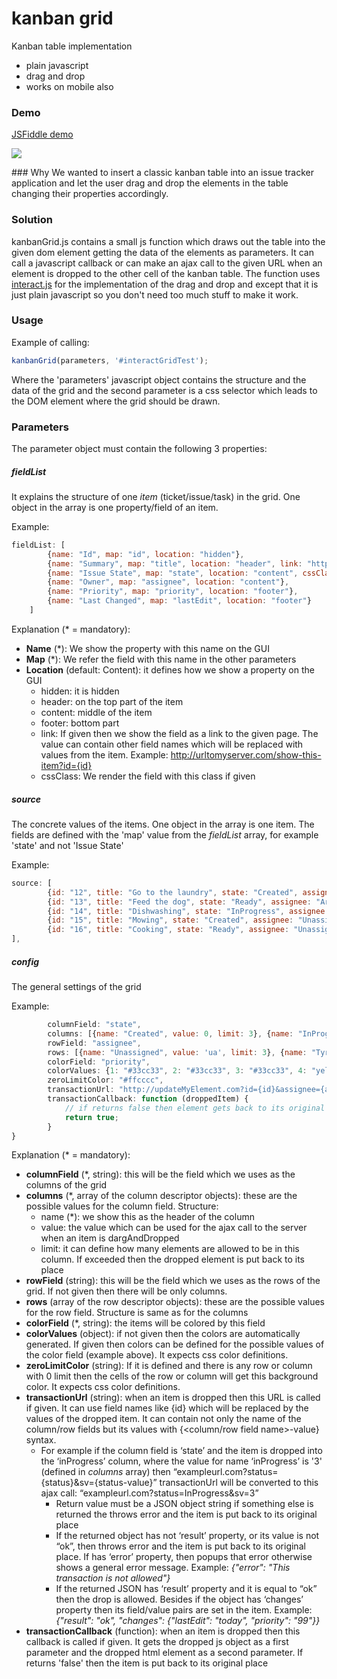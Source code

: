# kanban grid
Kanban table implementation
  - plain javascript
  - drag and drop
  - works on mobile also

### Demo
[JSFiddle demo](https://jsfiddle.net/tlaci/a6LL4a13)
<p><image src="screenshot.png" /></p>
### Why
We wanted to insert a classic kanban table into an issue tracker application and let the user drag and drop the elements in the table changing their properties accordingly.

### Solution
kanbanGrid.js contains a small js function which draws out the table into the given dom element getting the data of the elements as parameters.
It can call a javascript callback or can make an ajax call to the given URL when an element is dropped to the other cell of the kanban table.
  The function uses [interact.js](http://interactjs.io/) for the implementation of the drag and drop and except that it is just plain javascript so you don't need too much stuff to make it work.

### Usage
Example of calling:
```javascript
kanbanGrid(parameters, '#interactGridTest');
```
Where the 'parameters' javascript object contains the structure and the data of the grid and the second parameter is a css selector which leads to the DOM element where the grid should be drawn.

### Parameters
The parameter object must contain the following 3 properties:

##### fieldList
It explains the structure of one *item* (ticket/issue/task) in the grid. One object in the array is one property/field of an item.

Example:
```javascript
fieldList: [
        {name: "Id", map: "id", location: "hidden"},
        {name: "Summary", map: "title", location: "header", link: "http://examplelink.com/{id}"},
        {name: "Issue State", map: "state", location: "content", cssClass: "state"},
        {name: "Owner", map: "assignee", location: "content"},
        {name: "Priority", map: "priority", location: "footer"},
        {name: "Last Changed", map: "lastEdit", location: "footer"}
    ]
```
Explanation (* = mandatory):
- **Name** (*): We show the property with this name on the GUI
- **Map** (*): We refer the field with this name in the other parameters
- **Location** (default: Content): it defines how we show a property on the GUI
  - hidden: it is hidden
  - header: on the top part of the item
  - content: middle of the item
  - footer: bottom part
  - link: If given then we show the field as a link to the given page. The value can contain other field names which will be replaced with values from the item. Example: http://urltomyserver.com/show-this-item?id={id}
  - cssClass: We render the field with this class if given

##### source
The concrete values of the items. One object in the array is one item. The fields are defined with the 'map' value from the *fieldList* array, for example 'state' and not 'Issue State' 

Example:
```javascript
source: [
        {id: "12", title: "Go to the laundry", state: "Created", assignee: "Tyrion", priority: 9, lastEdit: "2016.06.06"},
        {id: "13", title: "Feed the dog", state: "Ready", assignee: "Arya", priority: 4, lastEdit: "2016.06.11"},
        {id: "14", title: "Dishwashing", state: "InProgress", assignee: "Tyrion", priority: 6, lastEdit: "2016.06.03"},
        {id: "15", title: "Mowing", state: "Created", assignee: "Unassigned", priority: 2, lastEdit: "2016.06.01"},
        {id: "16", title: "Cooking", state: "Ready", assignee: "Unassigned", priority: 4, lastEdit: "2016.06.24"}
],
```

##### config
The general settings of the grid

Example:
```javascript
        columnField: "state",
        columns: [{name: "Created", value: 0, limit: 3}, {name: "InProgress", value: 1, limit: 3}, {name: "Ready", value: 2, limit: 3}, {name: "Archived", value: 3, limit: 3}],
        rowField: "assignee",
        rows: [{name: "Unassigned", value: 'ua', limit: 3}, {name: "Tyrion", value: 13, limit: 3}, {name: "Arya", value: 17, limit: 3}],
        colorField: "priority",
        colorValues: {1: "#33cc33", 2: "#33cc33", 3: "#33cc33", 4: "yellow", 5: "yellow", 6: "yellow", 7: "yellow", 8: "#ffcccc", 9: "#ffcccc", 10: "#ffcccc"},
        zeroLimitColor: "#ffcccc",
        transactionUrl: "http://updateMyElement.com?id={id}&assignee={assignee}&state={state-value}",,
        transactionCallback: function (droppedItem) {
            // if returns false then element gets back to its original position
            return true;
        }
}
```
Explanation (* = mandatory):
- **columnField** (*, string): this will be the field which we uses as the columns of the grid
- **columns** (*, array of the column descriptor objects): these are the possible values for the column field. Structure:
  - name (*): we show this as the header of the column
  - value: the value which can be used for the ajax call to the server when an item is dargAndDropped
  - limit: it can define how many elements are allowed to be in this column. If exceeded then the dropped element is put back to its place
- **rowField** (string): this will be the field which we uses as the rows of the grid. If not given then there will be only columns.
- **rows** (array of the row descriptor objects): these are the possible values for the row field. Structure is same as for the columns
- **colorField** (*, string): the items will be colored by this field
- **colorValues** (object): if not given then the colors are automatically generated. If given then colors can be defined for the possible values of the color field (example above). It expects css color definitions.
- **zeroLimitColor** (string): If it is defined and there is any row or column with 0 limit then the cells of the row or column will get this background color. It expects css color definitions.
- **transactionUrl** (string): when an item is dropped then this URL is called if given. It can use field names like {id} which will be replaced by the values of the dropped item. It can contain not only the name of the column/row fields but its values with {<column/row field name>-value} syntax.
  - For example if the column field is ‘state’ and the item is dropped into the ‘inProgress’ column, where the value for name ‘inProgress’ is '3' (defined in *columns* array) then “exampleurl.com?status={status}&sv={status-value}” transactionUrl will be converted to this ajax call: “exampleurl.com?status=InProgress&sv=3”
    - Return value must be a JSON object string if something else is returned the throws error and the item is put back to its original place
    - If the returned object has not ‘result’ property, or its value is not “ok”, then throws error and the item is put back to its original place. If has ‘error’ property, then popups that error otherwise shows a general error message. Example: *{"error": "This transaction is not allowed"}*
    - If the returned JSON has ‘result’ property and it is equal to “ok” then the drop is allowed. Besides if the object has ‘changes’ property then its field/value pairs are set in the item. Example: *{"result": "ok", "changes": {"lastEdit": "today", "priority": "99"}}*
- **transactionCallback** (function): when an item is dropped then this callback is called if given. It gets the dropped js object as a first parameter and the dropped html element as a second parameter. If returns 'false' then the item is put back to its original place
